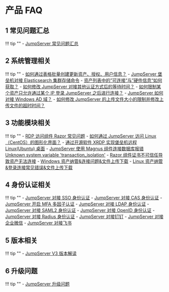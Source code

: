 # 产品 FAQ
## 1 常见问题汇总
!!! tip ""
    - [JumpServer 常见问题汇总](https://kb.fit2cloud.com/?p=73)

## 2 系统管理相关
!!! tip ""
    - [如何通过表格批量创建更新资产、授权、用户信息？](https://kb.fit2cloud.com/?p=144)
    - [JumpServer 堡垒机对接 Elasticsearch 集群存储命令](https://kb.fit2cloud.com/?p=220)
    - [资产列表中的”可连接“与”硬件信息“如何获取？](https://kb.fit2cloud.com/?p=216)
    - [如何修改 JumpServer 对接其他认证方式后的等待时间？](https://kb.fit2cloud.com/?p=213)
    - [如何限制某个资产只允许通过某个 IP 登录 JumpServer 之后进行连接？](https://kb.fit2cloud.com/?p=199)
    - [JumpServer 如何对接 Windows AD 域？](https://kb.fit2cloud.com/?p=167)
    - [如何修改 JumpServer 的上传文件大小的限制并修改上传文件的超时时间？](https://kb.fit2cloud.com/?p=157)

## 3 功能模块相关
!!! tip ""
    - [RDP 访问组件 Razor 常见问题](https://kb.fit2cloud.com/?p=172)
    - [如何通过 JumpServer 访问 Linux（CentOS）的图形化界面？](https://kb.fit2cloud.com/?p=141)
    - [通过开源软件 XRDP 实现堡垒机远程 Linux(Ubuntu) 桌面](https://kb.fit2cloud.com/?p=140)
    - [JumpServer 使用 Magnus 组件连接数据库报错 Unknown system variable 'transaction_isolation'](https://kb.fit2cloud.com/?p=130)
    - [Razor 组件证书不可信任导致资产无法连接](https://kb.fit2cloud.com/?p=116)
    - [Windows 资产纳管&连接问题&文件上传下载](https://kb.fit2cloud.com/?p=87)
    - [Linux 资产纳管&登录连接常见错误&文件上传下载](https://kb.fit2cloud.com/?p=86)

## 4 身份认证相关
!!! tip ""
    - [JumpServer 对接 SSO 身份认证](../guide/system/authentication/sso.md)
    - [JumpServer 对接 CAS 身份认证](../guide/system/authentication/cas.md)
    - [JumpServer 开启 MFA 多因子认证](../guide/system/authentication/mfa.md)
    - [JumpServer 对接 LDAP 身份认证](../guide/system/authentication/ldap.md)
    - [JumpServer 对接 SAML2 身份认证](../guide/system/authentication/saml2.md)
    - [JumpServer 对接 OpenID 身份认证](../guide/system/authentication/openid.md)
    - [JumpServer 对接 Radius 身份认证](../guide/system/authentication/radius.md)
    - [JumpServer 对接钉钉](../guide/system/authentication/dingtalk.md)
    - [JumpServer 对接企业微信](../guide/system/authentication/wechat.md)
    - [JumpServer 对接飞书](../guide/system/authentication/feishu.md)

## 5 版本相关
!!! tip ""
    - [JumpServer V3 版本解读](https://mp.weixin.qq.com/s/ofN6KUyjabaWw4HVdvLQ8Q)

## 6 升级问题
!!! tip ""
    - [JumpServer 升级问题](https://kb.fit2cloud.com/?p=9aaf5bc6-7071-4be0-96fd-98295feee3f2)



